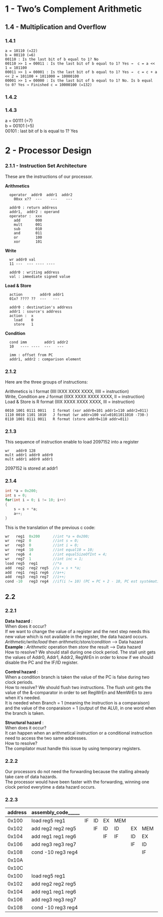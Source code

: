 ﻿

# 1 - Two’s Complement Arithmetic

## 1.4 - Multiplication and Overflow

### 1.4.1
```
a = 10110 (=22)
b = 00110 (=6)
00110 : Is the last bit of b equal to 1? No
00110 >> 1 = 00011 : Is the last bit of b equal to 1? Yes →  c = a << 1 = 101100
00011 >> 1 = 00001 : Is the last bit of b equal to 1? Yes →  c = c + a << 2 = 101100 + 1011000 = 10000100
00001 >> 1 = 00000 : Is the last bit of b equal to 1? No. Is b equal to 0? Yes → Finished c = 10000100 (=132)
```
### 1.4.2


### 1.4.3
a = 00111 (=7)  
b = 00101 (=5)  
00101 : last bit of b is equal to 1? Yes  


# 2 - Processor Design
### 2.1.1 - Instruction Set Architecture

These are the instructions of our processor.  

__Arithmetics__
```
  operator  addr0  addr1  addr2
	00xx x??  ---    ---    ---

  addr0 : return address
  addr1,  addr2 : operand
  operator :  xxx
    add       000
    mult      001
    sub       010
    and       011
    or        100
    xor       101
```
__Write__
```
  wr addr0 val
  11 ---  --- ---- ----

  addr0 : writing address
  val : immediate signed value
```
__Load & Store__
```
  action        addr0 addr1
  01x? ???? ??  ---   ---

  addr0 : destination's address
  addr1 : source's address
  action :  x
    load    0
    store   1
```
__Condition__
```
  cond imm        addr1 addr2
  10   ---- ----  ---   ---

  imm : offset from PC
  addr1, addr2 : comparison element
```
### 2.1.2

Here are the three groups of instructions:  

Arithmetics is I format (IIII IXXX XXXX XXXX, IIIII = instruction)  
Write, Condition are J format (IIXX XXXX XXXX XXXX, II = instruction)  
Load & Store is R format (IIIX XXXX XXXX XXXX, III = instruction)  
```
0010 1001 0111 0011   I format (xor addr0=101 addr1=110 addr2=011)
1110 0010 1101 1010   J format (wr addr=100 val=01011011010 -730-)
0110 1001 0111 0011   R format (store addr0=110 addr=011)
```

### 2.1.3

This sequence of instruction enable to load 2097152 into a register  
```
wr   addr0 128  
mult addr1 addr0 addr0  
mult addr1 addr0 addr1  
```
2097152 is stored at addr1  

### 2.1.4

```c
int *a = 0x200;
int s = 0;
for(int i = 0; i != 10; i++)
{
	s = s + *a;
	a++;
}
```

This is the translation of the previous c code:  

```c
wr   reg1  0x200      //int *a = 0x200;
wr   reg2  0          //int s = 0;
wr   reg3  0          //int i = 0;
wr   reg4  10         //int equal10 = 10;
wr   reg6  4          //int equalSizeOfInt = 4;
wr   reg7  1          //int inc = 1;
load reg5  reg1       //*a
add  reg2  reg2 reg5  //s = s + *a;
add  reg1  reg1 reg6  //a++;
add  reg3  reg3 reg7  //i++;
cond -10   reg3 reg4  //if(i != 10) (PC = PC + 2 - 10, PC est systématiquement incrémenté de 2 et nous aimerions revenir de 4 instructions en arrière (8 octets))
```

## 2.2  
### 2.2.1  
__Data hazard__ :  
When does it occur?  
If we want to change the value of a register and the next step needs this new value which is not available in the register, the data hazard occurs.  
*Arithmetic/write/load* then *arithmetic/store/condition*  --> Data hazard  
__Example__ : *Arithmetic* operation then *store* the result --> Data hazard  
How to resolve? We should stall during one clock period. The stall unit gets the values of Addr0, Addr1, Addr2, RegWrEn in order to know if we should disable the PC and the IF/ID register.  

__Control hazard__ :  
When a condition branch is taken the value of the PC is false during two clock periods.  
How to resolve? We should flush two instructions. The flush unit gets the value of the &-comparator in order to set RegWrEn and MemWrEn to zero when it's needed.  
It is needed when Branch = 1 (meaning the instruction is a comparaison) and the value of the conparaison = 1 (output of the ALU), in one word when the branch is taken.

__Structural hazard__ :  
When does it occur?  
It can happen when an arithmetical instruction or a conditional instruction need to access the two same addresses.  
How to resolve?  
The compilator must handle this issue by using temporary registers.  

### 2.2.2  
Our processors do not need the forwarding because the stalling already take care of data hazards.  
The processor would have been faster with the forwarding, winning one clock period everytime a data hazard occurs.  

### 2.2.3  

| address | assembly_code_____ |    |    |    |     |    |     |     |     |    |     |    |    |     |    |     |     |     |    |     | hazard_counter |
|---------|--------------------|----|----|----|-----|----|-----|-----|-----|----|-----|----|----|-----|----|-----|-----|-----|----|-----|---|
| 0x100   | load reg5 reg1     | IF | ID | EX | MEM |    |     |     |     |    |     |    |    |     |    |     |     |     |    |     |   |
| 0x102   | add reg2 reg2 reg5 |    | IF | ID | ID  | EX | MEM |     |     |    |     |    |    |     |    |     |     |     |    |     | +1 (stalling) |
| 0x104   | add reg1 reg1 reg6 |    |    | IF | IF  | ID | EX  | MEM |     |    |     |    |    |     |    |     |     |     |    |     |   |
| 0x106   | add reg3 reg3 reg7 |    |    |    |     | IF | ID  | EX  | MEM |    |     |    |    |     |    |     |     |     |    |     |   |
| 0x108   | cond -10 reg3 reg4 |    |    |    |     |    | IF  | ID  | ID  | EX | MEM |    |    |     |    |     |     |     |    |     | +1 (stalling) |
| 0x10A   |                    |    |    |    |     |    |     | IF  | IF  | ID | xx  | xx |    |     |    |     |     |     |    |     | +1 (flushing) |
| 0x10C   |                    |    |    |    |     |    |     |     |     | IF | xx  | xx | xx |     |    |     |     |     |    |     | +1 (flushing) |
| 0x100   | load reg5 reg1     |    |    |    |     |    |     |     |     |    | IF  | ID | EX | MEM |    |     |     |     |    |     |   |
| 0x102   | add reg2 reg2 reg5 |    |    |    |     |    |     |     |     |    |     | IF | ID | ID  | EX | MEM |     |     |    |     | +1 (stalling) |
| 0x104   | add reg1 reg1 reg6 |    |    |    |     |    |     |     |     |    |     |    | IF | IF  | ID | EX  | MEM |     |    |     |   |
| 0x106   | add reg3 reg3 reg7 |    |    |    |     |    |     |     |     |    |     |    |    |     | IF | ID  | EX  | MEM |    |     |   |
| 0x108   | cond -10 reg3 reg4 |    |    |    |     |    |     |     |     |    |     |    |    |     |    | IF  | ID  | ID  | EX | MEM | +1 (stalling) |
